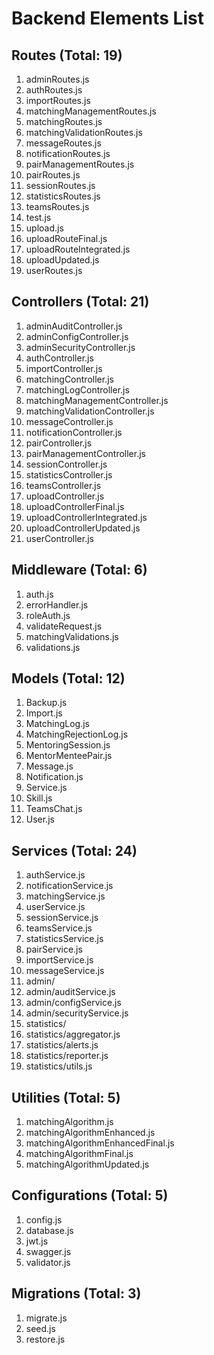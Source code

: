 # Backend Elements List

## Routes (Total: 19)
1. adminRoutes.js
2. authRoutes.js
3. importRoutes.js
4. matchingManagementRoutes.js
5. matchingRoutes.js
6. matchingValidationRoutes.js
7. messageRoutes.js
8. notificationRoutes.js
9. pairManagementRoutes.js
10. pairRoutes.js
11. sessionRoutes.js
12. statisticsRoutes.js
13. teamsRoutes.js
14. test.js
15. upload.js
16. uploadRouteFinal.js
17. uploadRouteIntegrated.js
18. uploadUpdated.js
19. userRoutes.js

## Controllers (Total: 21)
1. adminAuditController.js
2. adminConfigController.js
3. adminSecurityController.js
4. authController.js
5. importController.js
6. matchingController.js
7. matchingLogController.js
8. matchingManagementController.js
9. matchingValidationController.js
10. messageController.js
11. notificationController.js
12. pairController.js
13. pairManagementController.js
14. sessionController.js
15. statisticsController.js
16. teamsController.js
17. uploadController.js
18. uploadControllerFinal.js
19. uploadControllerIntegrated.js
20. uploadControllerUpdated.js
21. userController.js

## Middleware (Total: 6)
1. auth.js
2. errorHandler.js
3. roleAuth.js
4. validateRequest.js
5. matchingValidations.js
6. validations.js

## Models (Total: 12)
1. Backup.js
2. Import.js
3. MatchingLog.js
4. MatchingRejectionLog.js
5. MentoringSession.js
6. MentorMenteePair.js
7. Message.js
8. Notification.js
9. Service.js
10. Skill.js
11. TeamsChat.js
12. User.js

## Services (Total: 24)
1. authService.js
2. notificationService.js
3. matchingService.js
4. userService.js
5. sessionService.js
6. teamsService.js
7. statisticsService.js
8. pairService.js
9. importService.js
10. messageService.js
11. admin/
12. admin/auditService.js
13. admin/configService.js
14. admin/securityService.js
15. statistics/
16. statistics/aggregator.js
17. statistics/alerts.js
18. statistics/reporter.js
19. statistics/utils.js

## Utilities (Total: 5)
1. matchingAlgorithm.js
2. matchingAlgorithmEnhanced.js
3. matchingAlgorithmEnhancedFinal.js
4. matchingAlgorithmFinal.js
5. matchingAlgorithmUpdated.js

## Configurations (Total: 5)
1. config.js
2. database.js
3. jwt.js
4. swagger.js
5. validator.js

## Migrations (Total: 3)
1. migrate.js
2. seed.js
3. restore.js
